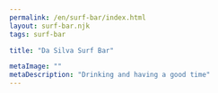 ```yaml
---
permalink: /en/surf-bar/index.html
layout: surf-bar.njk
tags: surf-bar

title: "Da Silva Surf Bar"

metaImage: ""
metaDescription: "Drinking and having a good time"
---
```

